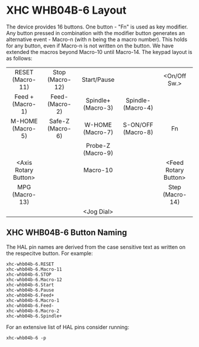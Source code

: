# XHC WHB04B-6 Layout

The device provides 16 buttons. One button - "Fn" is used as key
modifier. Any button pressed in combination with the modifier button
generates an alternative event - Macro-n (with n being the a macro
number). This holds for any button, even if Macro-n is not written
on the button. We have extended the macros beyond Macro-10 until
Macro-14. The keypad layout is as follows:

|                             |                  |                    |                    |                            |
|:---------------------------:|:----------------:|:------------------:|:------------------:|:--------------------------:|
| RESET (Macro-11)            | Stop  (Macro-12) | Start/Pause        |                    | &lt;On/Off Sw.&gt;         |
| Feed + (Macro-1)            | Feed-  (Macro-2) | Spindle+ (Macro-3) | Spindle- (Macro-4) |                            |
| M-HOME (Macro-5)            | Safe-Z (Macro-6) | W-HOME   (Macro-7) | S-ON/OFF (Macro-8) | Fn                         |
|                             |                  | Probe-Z (Macro-9)  |                    |                            |
| &lt;Axis Rotary Button&gt;  |                  | Macro-10           |                    | &lt;Feed Rotary Button&gt; |
| MPG (Macro-13)              |                  |                    |                    | Step (Macro-14)            |
|                             |                  | &lt;Jog Dial&gt;   |                    |                            |


## XHC WHB04B-6 Button Naming
The HAL pin names are derived from the case sensitive text as written on
the respecitve button. For example:

```
xhc-whb04b-6.RESET
xhc-whb04b-6.Macro-11
xhc-whb04b-6.STOP
xhc-whb04b-6.Macro-12
xhc-whb04b-6.Start
xhc-whb04b-6.Pause
xhc-whb04b-6.Feed+
xhc-whb04b-6.Macro-1
xhc-whb04b-6.Feed-
xhc-whb04b-6.Macro-2
xhc-whb04b-6.Spindle+
```

For an extensive list of HAL pins consider running:

```
xhc-whb04b-6 -p
```
